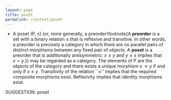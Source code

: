 ```yaml
---
layout: page
title: poset
permalink: /context/poset
---
```

-  A poset $(\mathsf{P}, \leq)$ (or, more generally, a preorder\footnote{A **preorder** is a set with a binary relation $\leq$ that is reflexive and transitive. In other words, a preorder is precisely a category in which there are no parallel pairs of distinct morphisms between any fixed pair of objects. A **poset** is a preorder that is additionally antisymmetric: $x \leq y$ and $y \leq x$ implies that $x=y$.}) may be regarded as a category. The elements of $\mathsf{P}$ are the objects of the category and there exists a unique morphism $x \to y$ if and only if $x \leq y$. Transitivity of the relation ``$\leq$'' implies that the required composite morphisms exist. Reflexivity implies that identity morphisms exist.

SUGGESTION: poset
